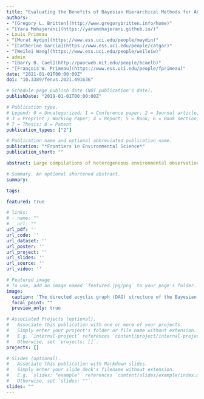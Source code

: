 ```yaml
---
title: "Evaluating the Benefits of Bayesian Hierarchical Methods for Analyzing Heterogeneous Environmental Datasets: A Case Study of Marine Organic Carbon Fluxes"
authors:
- "[Gregory L. Britten](http://www.gregorybritten.info/home)"
- "[Yara Mohajerani](https://yaramohajerani.github.io/)"
- Louis Primeau
- "[Murat Aydin](https://www.ess.uci.edu/people/maydin)"
- "[Catherine Garcia](https://www.ess.uci.edu/people/catgar)"
- "[Weilei Wang](https://www.ess.uci.edu/people/weileiw)"
- admin
- "[Barry B. Cael](http://paocweb.mit.edu/people/bcaelb)"
- "[François W. Primeau](https://www.ess.uci.edu/people/fprimeau)"
date: "2021-01-01T00:00:00Z"
doi: "10.3389/fenvs.2021.491636"

# Schedule page publish date (NOT publication's date).
publishDate: "2019-01-01T00:00:00Z"

# Publication type.
# Legend: 0 = Uncategorized; 1 = Conference paper; 2 = Journal article;
# 3 = Preprint / Working Paper; 4 = Report; 5 = Book; 6 = Book section;
# 7 = Thesis; 8 = Patent
publication_types: ["2"]

# Publication name and optional abbreviated publication name.
publication: "*Frontiers in Environmental Science*"
publication_short: ""

abstract: Large compilations of heterogeneous environmental observations are increasingly available as public databases, allowing researchers to test hypotheses across datasets. Statistical complexities arise when analyzing compiled data due to unbalanced spatial sampling, variable environmental context, mixed measurement techniques, and other reasons. Hierarchical Bayesian modeling is increasingly used in environmental science to describe these complexities, however few studies explicitly compare the utility of hierarchical Bayesian models to simpler and more commonly applied methods. Here we demonstrate the utility of the hierarchical Bayesian approach with application to a large compiled environmental dataset consisting of 5,741 marine vertical organic carbon flux observations from 407 sampling locations spanning eight biomes across the global ocean. We fit a global scale Bayesian hierarchical model that describes the vertical profile of organic carbon flux with depth. Profile parameters within a particular biome are assumed to share a common deviation from the global mean profile. Individual station-level parameters are then modeled as deviations from the common biome-level profile. The hierarchical approach is shown to have several benefits over simpler and more common data aggregation methods. First, the hierarchical approach avoids statistical complexities introduced due to unbalanced sampling and allows for flexible incorporation of spatial heterogeneitites in model parameters. Second, the hierarchical approach uses the whole dataset simultaneously to fit the model parameters which shares information across datasets and reduces the uncertainty up to 95% in individual profiles. Third, the Bayesian approach incorporates prior scientific information about model parameters; for example, the non-negativity of chemical concentrations or mass-balance, which we apply here. We explicitly quantify each of these properties in turn. We emphasize the generality of the hierarchical Bayesian approach for diverse environmental applications and its increasing feasibility for large datasets due to recent developments in Markov Chain Monte Carlo algorithms and easy-to-use high-level software implementations.

# Summary. An optional shortened abstract.
summary:

tags:

featured: true

# links:
# - name: ""
#   url: ""
url_pdf: ''
url_code: ''
url_dataset: ''
url_poster: ''
url_project: ''
url_slides: ''
url_source: ''
url_video: ''

# Featured image
# To use, add an image named `featured.jpg/png` to your page's folder.
image:
  caption: 'The directed acyclic graph (DAG) structure of the Bayesian hierarchical model — see [*Britten et al.*, 2021](https://doi.org/10.3389/fenvs.2021.491636)'
  focal_point: ""
  preview_only: true

# Associated Projects (optional).
#   Associate this publication with one or more of your projects.
#   Simply enter your project's folder or file name without extension.
#   E.g. `internal-project` references `content/project/internal-project/index.md`.
#   Otherwise, set `projects: []`.
projects: []

# Slides (optional).
#   Associate this publication with Markdown slides.
#   Simply enter your slide deck's filename without extension.
#   E.g. `slides: "example"` references `content/slides/example/index.md`.
#   Otherwise, set `slides: ""`.
slides: ""
---
```



